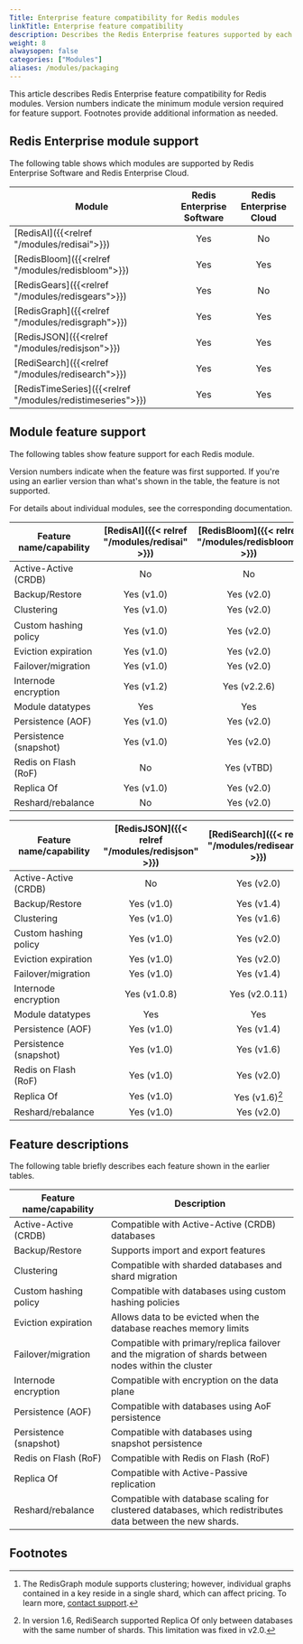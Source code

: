 ```yaml
---
Title: Enterprise feature compatibility for Redis modules
linkTitle: Enterprise feature compatibility
description: Describes the Redis Enterprise features supported by each Redis module.
weight: 8
alwaysopen: false
categories: ["Modules"]
aliases: /modules/packaging
---
```


This article describes Redis Enterprise feature compatibility for Redis modules.  Version numbers indicate the minimum module version required for feature support.  Footnotes provide additional information as needed.

## Redis Enterprise module support

The following table shows which modules are supported by Redis Enterprise Software and Redis Enterprise Cloud.

| Module | Redis Enterprise<br/>Software | Redis Enterprise<br/>Cloud |
|--------|:-------------------------:|:-----------------------:|
| [RedisAI]({{<relref "/modules/redisai">}})       | Yes | No |
| [RedisBloom]({{<relref "/modules/redisbloom">}}) | Yes | Yes |
| [RedisGears]({{<relref "/modules/redisgears">}}) | Yes | No |
| [RedisGraph]({{<relref "/modules/redisgraph">}}) | Yes | Yes |
| [RedisJSON]({{<relref "/modules/redisjson">}})   | Yes | Yes |
| [RediSearch]({{<relref "/modules/redisearch">}}) | Yes | Yes |
| [RedisTimeSeries]({{<relref "/modules/redistimeseries">}}) | Yes | Yes |

## Module feature support

The following tables show feature support for each Redis module.  

Version numbers indicate when the feature was first supported.  If you're using an earlier version than what's shown in the table, the feature is not supported.

For details about individual modules, see the corresponding documentation.

| Feature name/capability | [RedisAI]({{< relref "/modules/redisai" >}}) | [RedisBloom]({{< relref  "/modules/redisbloom" >}})  | [RedisGears]({{< relref  "/modules/redisgears" >}}) | [RedisGraph]({{< relref  "/modules/redisgraph" >}})   | 
|-------------------------|:----------:|:------------:|:----------:|:------------:|
| Active-Active (CRDB)    | No         | No           | Yes (v1.0) | No           |
| Backup/Restore          | Yes (v1.0) | Yes (v2.0)   | Yes (v1.0) | Yes (v1.0)   |
| Clustering              | Yes (v1.0) | Yes (v2.0)   | Yes (v1.0) | Yes (v2.2.3)[^1] |
| Custom hashing policy   | Yes (v1.0) | Yes (v2.0)   | Yes (v1.0) | Yes (v1.0)   |
| Eviction expiration     | Yes (v1.0) | Yes (v2.0)   | Yes (v1.0) | No           |
| Failover/migration      | Yes (v1.0) | Yes (v2.0)   | Yes (v1.0) | Yes (v1.0)   |
| Internode encryption    | Yes (v1.2) | Yes (v2.2.6) | Yes (v1.2) | Yes (v2.4)   |
| Module datatypes        | Yes        | Yes          | Yes        | Yes          |
| Persistence (AOF)       | Yes (v1.0) | Yes (v2.0)   | Yes (v1.0) | Yes (v2.0)   |
| Persistence (snapshot)  | Yes (v1.0) | Yes (v2.0)   | Yes (v1.0) | Yes (v1.0)   |
| Redis on Flash (RoF)    | No         | Yes (vTBD)   | Yes (vTBD) | No           |
| Replica Of              | Yes (v1.0) | Yes (v2.0)   | No         | Yes (v2.2)   |
| Reshard/rebalance       | No         | Yes (v2.0)   | Yes (v1.0) | No           |

[^1]: The RedisGraph module supports clustering; however, individual graphs contained in a key reside in a single shard, which can affect pricing.  To learn more, [contact support](https://redis.com/company/support/).

| Feature name/capability | [RedisJSON]({{< relref  "/modules/redisjson" >}})    | [RediSearch]({{< relref  "/modules/redisearch" >}})    | [RedisTimeSeries]({{< relref  "/modules/redistimeseries" >}}) |
|-------------------------|:------------:|:-------------:|:---------------:|
| Active-Active (CRDB)    | No           | Yes (v2.0)    | No           | 
| Backup/Restore          | Yes (v1.0)   | Yes (v1.4)    | Yes (v1.2)   | 
| Clustering              | Yes (v1.0)   | Yes (v1.6)    | Yes (v1.2)   | 
| Custom hashing policy   | Yes (v1.0)   | Yes (v2.0)    | Yes (v1.2)   | 
| Eviction expiration     | Yes (v1.0)   | Yes (v2.0)    | Yes (v1.2)   | 
| Failover/migration      | Yes (v1.0)   | Yes (v1.4)    | Yes (v1.2)   | 
| Internode encryption    | Yes (v1.0.8) | Yes (v2.0.11) | Yes (v1.4.9) | 
| Module datatypes        | Yes          | Yes           | Yes          | 
| Persistence (AOF)       | Yes (v1.0)   | Yes (v1.4)    | Yes (v1.2)   | 
| Persistence (snapshot)  | Yes (v1.0)   | Yes (v1.6)    | Yes (v1.2)   | 
| Redis on Flash (RoF)    | Yes (v1.0)   | Yes (v2.0)    | No | 
| Replica Of              | Yes (v1.0)   | Yes (v1.6)[^2]    | Yes (v1.2)   | 
| Reshard/rebalance       | Yes (v1.0)   | Yes (v2.0)    | Yes (v1.2)   | 

[^2]: In version 1.6, RediSearch supported Replica Of only between databases with the same number of shards.  This limitation was fixed in v2.0. 

## Feature descriptions

The following table briefly describes each feature shown in the earlier tables.

| Feature name/capability | Description |
|-------------------------|-------------|
| Active-Active (CRDB)    | Compatible with Active-Active (CRDB) databases  |
| Backup/Restore          | Supports import and export features |
| Clustering              | Compatible with sharded databases and shard migration |
| Custom hashing policy   | Compatible with databases using custom hashing policies |
| Eviction expiration     | Allows data to be evicted when the database reaches memory limits |
| Failover/migration      | Compatible with primary/replica failover and the migration of shards between nodes within the cluster |
| Internode encryption    | Compatible with encryption on the data plane |
| Persistence (AOF)       | Compatible with databases using AoF persistence |
| Persistence (snapshot)  | Compatible with databases using snapshot persistence | 
| Redis on Flash (RoF)    | Compatible with Redis on Flash (RoF) |
| Replica Of              | Compatible with Active-Passive replication | 
| Reshard/rebalance       | Compatible with database scaling for clustered databases, which redistributes data between the new shards. |

<!-- 
    Individual footnotes are rendered below the following heading.  
    Thus, any additional sections need to be placed above this comment.
-->
## Footnotes
